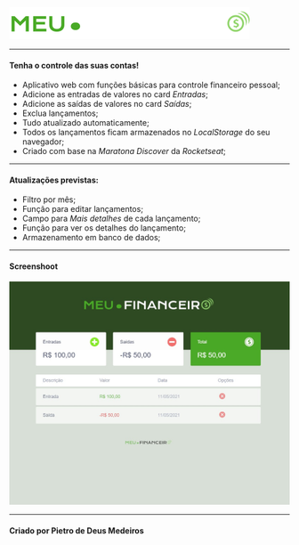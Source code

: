 

![logo](https://raw.githubusercontent.com/pietrodmedeiros/meu.financeiro/fc2f5962c97b1bffe5acbc8b7670eed0760c7ea8/images/logo.svg)

--------------------------------------

#### Tenha o controle das suas contas!

 * Aplicativo web com funções básicas para controle financeiro pessoal;
 * Adicione as entradas de valores no card *Entradas*;
 * Adicione as saídas de valores no card *Saídas*;
 * Exclua lançamentos;
 * Tudo atualizado automaticamente;
 * Todos os lançamentos ficam armazenados no *LocalStorage* do seu navegador;
 * Criado com base na *Maratona Discover* da *Rocketseat*;
 
 --------------------------------------
 
 #### Atualizações previstas:
* Filtro por mês;
* Função para editar lançamentos;
* Campo para *Mais detalhes* de cada lançamento;
* Função para ver os detalhes do lançamento;
* Armazenamento em banco de dados;

---------------------------------------

#### Screenshoot
![logo](https://github.com/pietrodmedeiros/meu.financeiro/blob/gh-pages/images/meu-financeiro-print.jpg)


-----------------------------------------

#### Criado por Pietro de Deus Medeiros
 
 








